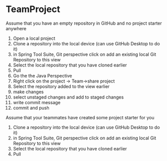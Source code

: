 # TeamProject
Assume that you have an empty repository in GitHub and no project starter anywhere
1. Open a local project
2. Clone a repository into the local device (can use GitHub Desktop to do it)
3. in Spring Tool Suite, Git perspective
	click on add an existing local Git Repository to this view
4. Select the local repository that you have cloned earlier
5. Pull
6. Go the the Java Perspective
7. Right click on the project -> Team->share project
8. Select the repository added to the view earlier
9. make changes
10. select unstaged changes and add to staged changes
11. write commit message
12. commit and push

Assume that your teammates have created some project starter for you

1. Clone a repository into the local device (can use GitHub Desktop to do it)
2. in Spring Tool Suite, Git perspective
	click on add an existing local Git Repository to this view
3. Select the local repository that you have cloned earlier
4. Pull
